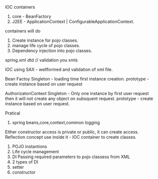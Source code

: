 IOC containers

1. core - BeanFactory
2. J2EE - ApplicationContext
            |
           ConfigurableApplicationContext.

containers will do

1. Create instance for pojo classes.
2. manage life cycle of pojo classes.
3. Dependency injection into pojo classes.

spring.xml
dtd
<beans xsd>      // validation you xmls
  <bean>
  </bean>
</beans>
  
  
IOC using SAX - wellformed and validation of xml file.  

Bean Factoy 
Singleton - loading time first instance creation.
prototype - create instance based on user request


AuthorizatonContext
Singleton - Only one instance by first user request then it will not create any object on subsquent request.
prototype - create instance based on user request. 

Pratical 
1. spring beans,core,context,common logging
 
Either constructor access is private or public, it can create access.
Reflection concept use inside it - IOC container to create classes.



1. POJO instantions
2. Life cycle management
3. DI
   Passing required parameters to pojo classess from XML
4. 2 types of DI 
  1. setter 
  2. constructor
  
  
